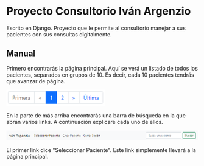 # Proyecto Consultorio Iván Argenzio

Escrito en Django. Proyecto que le permite al consultorio manejar a sus pacientes con sus consultas digitalmente.


## Manual

Primero encontrarás la página principal. Aquí se verá un listado de todos los pacientes, separados en grupos de 10. Es decir, cada 10 pacientes tendrás que avanzar de página.

![Paginación](pictures/pagination.png)

En la parte de más arriba encontrarás una barra de búsqueda en la que abrán varios links. A continuación explicaré cada uno de ellos.

![navbar](pictures/navbar.png)

El primer link dice "Seleccionar Paciente". Este link simplemente llevará a la página principal.
